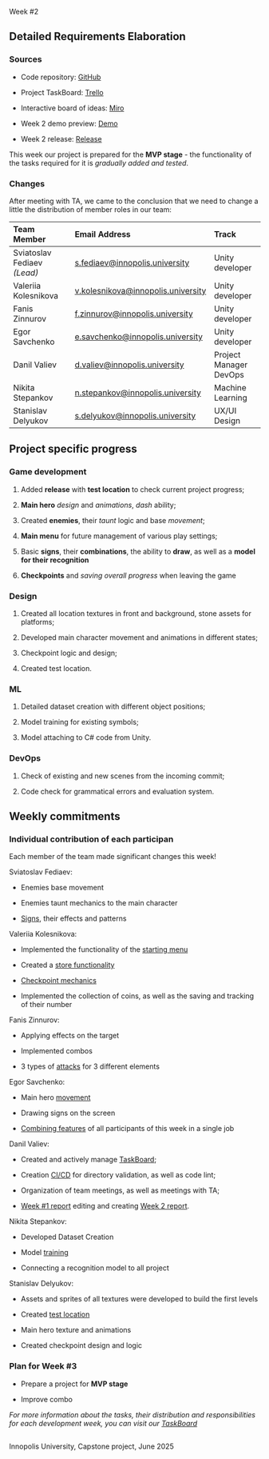 Week \#2

## Detailed Requirements Elaboration

### **Sources**

* Code repository: [GitHub](https://github.com/IU-Capstone-Project-2025/SignGame)

* Project TaskBoard: [Trello](https://trello.com/b/g98QWgRE/sign-game)

* Interactive board of ideas: [Miro](https://miro.com/welcomeonboard/NjllanVudnhUd2Fhd3RGQUpCMlN0S3d2Nm9SakkrNzI1YVhsK0VKYmZpQkR6Titjc2xycjRyNnpYRTNGRTlvNyt5anpZa3R4TkZVUEdwNjIwdDVTcjdqQksyeUJBbTcreDg3cXNHWllsZFk2VWlhSHRvTTJ2aU5uU3BuR2hvRG5NakdSWkpBejJWRjJhRnhhb1UwcS9BPT0hdjE=?share_link_id=131423753479)

* Week 2 demo preview: [Demo](https://drive.google.com/file/d/1ZlTNwjkXILwU5iktKVtxvfjICnNpqr_m/view?usp=sharing)

* Week 2 release: [Release](https://github.com/IU-Capstone-Project-2025/SignGame/releases/tag/w2)

This week our project is prepared for the **MVP stage** - the functionality of the tasks required for it is *gradually added and tested*.

### Changes

After meeting with TA, we came to the conclusion that we need to change a little the distribution of member roles in our team:

| Team Member |  Email Address | Track | 
| :----  | :---- | :---- |
| Sviatoslav Fediaev *(Lead)*  | [s.fediaev@innopolis.university](mailto:s.fediaev@innopolis.university) | Unity developer | 
| Valeriia Kolesnikova  | [v.kolesnikova@innopolis.university](mailto:v.kolesnikova@innopolis.university) | Unity developer | 
| Fanis Zinnurov  | [f.zinnurov@innopolis.university](mailto:f.zinnurov@innopolis.university) | Unity developer | 
| Egor Savchenko  | [e.savchenko@innopolis.university](mailto:e.savchenko@innopolis.university) | Unity developer | 
| Danil Valiev  | [d.valiev@innopolis.university](mailto:d.valiev@innopolis.university) | Project Manager<br>DevOps| 
| Nikita Stepankov  | [n.stepankov@innopolis.university](mailto:n.stepankov@innopolis.university) | Machine Learning | 
| Stanislav Delyukov  | [s.delyukov@innopolis.university](mailto:s.delyukov@innopolis.university) | UX/UI<br>Design | 

## Project specific progress

### Game development

1. Added **release** with **test location** to check current project progress;

2. **Main hero** *design* and *animations*, *dash* ability;

3. Created **enemies**, their *taunt* logic and base *movement*;

4. **Main menu** for future management of various play settings;

5. Basic **signs**, their **combinations**, the ability to **draw**, as well as a **model for their recognition**

6. **Checkpoints** and *saving overall progress* when leaving the game


### Design

1. Created all location textures in front and background, stone assets for platforms; 

2. Developed main character movement and animations in different states;

3. Checkpoint logic and design;

4. Created test location. 

### ML

1. Detailed dataset creation with different object positions;

2. Model training for existing symbols;

3. Model attaching to C# code from Unity.

### DevOps

1. Check of existing and new scenes from the incoming commit;

2. Code check for grammatical errors and evaluation system.


## Weekly commitments

### Individual contribution of each participan

Each member of the team made significant changes this week!

Sviatoslav Fediaev:

* Enemies base movement
  
* Enemies taunt mechanics to the main character
  
* [Signs](https://trello.com/c/EogBRSpp/11-паттерны-символов), their effects and patterns

Valeriia Kolesnikova:

* Implemented the functionality of the [starting menu](https://github.com/IU-Capstone-Project-2025/SignGame/tree/MainMenuScene)
  
* Created a [store functionality](github.com/IU-Capstone-Project-2025/SignGame/commits/TheStorageSystem/)
  
* [Checkpoint mechanics](https://github.com/IU-Capstone-Project-2025/SignGame/commit/3f190782281aeec257330792547c0222a0084cff)

* Implemented the collection of coins, as well as the saving and tracking of their number

Fanis Zinnurov:

* Applying effects on the target
  
* Implemented combos
  
* 3 types of [attacks](https://github.com/IU-Capstone-Project-2025/SignGame/tree/Attacks) for 3 different elements

Egor Savchenko:

* Main hero [movement](https://github.com/IU-Capstone-Project-2025/SignGame/commit/855b1ef1dc5ca194d613dba6b07f91a550649d32) 
  
* Drawing signs on the screen
  
* [Combining features](https://github.com/IU-Capstone-Project-2025/SignGame/tree/Development) of all participants of this week in a single job

Danil Valiev:

* Created and actively manage [TaskBoard](https://trello.com/b/g98QWgRE/sign-game);
  
* Creation [CI/CD](https://github.com/IU-Capstone-Project-2025/SignGame/tree/main/.github/workflows) for directory validation, as well as code lint;
  
* Organization of team meetings, as well as meetings with TA;

* [Week #1 report](https://github.com/IU-Capstone-Project-2025/SignGame/blob/reports/week1.md) editing and creating [Week 2 report](https://github.com/IU-Capstone-Project-2025/SignGame/edit/reports/week2.md).

Nikita Stepankov:

* Developed Dataset Creation
  
* Model [training](https://github.com/IU-Capstone-Project-2025/SignGame/blob/feature_ml/static_ml/model.py)
  
* Connecting a recognition model to all project

Stanislav Delyukov:

* Assets and sprites of all textures were developed to build the first levels
  
* Created [test location](https://drive.google.com/file/d/1ZlTNwjkXILwU5iktKVtxvfjICnNpqr_m/view?usp=sharing) 
  
* Main hero texture and animations

* Created checkpoint design and logic 

### Plan for Week #3

* Prepare a project for **MVP stage**

* Improve combo

*For more information about the tasks, their distribution and responsibilities for each development week, you can visit our [TaskBoard](https://trello.com/b/g98QWgRE/sign-game)*

##

Innopolis University, Capstone project, June 2025
